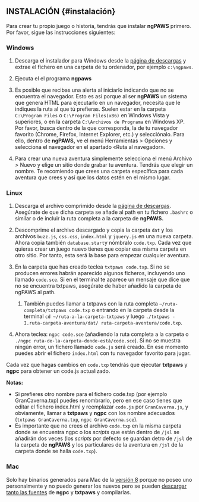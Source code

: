 ## INSTALACIÓN {#instalación}

Para crear tu propio juego o historia, tendrás que instalar **ngPAWS** primero. Por favor, sigue las instrucciones siguientes:

### Windows

1. Descarga el instalador para Windows desde la [página de descargas](http://www.ngpaws.com/es.html#Downloads) y extrae el fichero en una carpeta de tu ordenador, por ejemplo  `c:\ngpaws`.

2. Ejecuta el el programa **ngpaws**

3. Es posible que recibas una alerta al iniciarlo indicando que no se encuentra el navegador. Esto es así porque al ser **ngPAWS** un sistema que genera HTML para ejecutarlo en un navegador, necesita que le indiques la ruta al que tú prefieras. Suelen estar en la carpeta `C:\Program Files` o `C:\Program Files(x86)` en Windows Vista y superiores, o en la carpeta `C:\Archivos de Programa` en Windows XP. Por favor, busca dentro de la que corresponda, la de tu navegador favorito \(Chrome, Firefox, Internet Explorer, etc.\) y selecciónalo. Para ello, dentro de **ngPAWS,** ve el menú Herramientas &gt; Opciones  y selecciona el navegador en el apartado «Ruta al navegador».

4. Para crear una nueva aventura simplemente selecciona el menú Archivo &gt; Nuevo y elige un sitio donde grabar tu aventura. Tendrás que elegir un nombre. Te recomiendo que crees una carpeta específica para cada aventura que crees y así que los datos estén en el mismo lugar.

### Linux

1. Descarga el archivo comprimido desde la [página de descargas](http://www.ngpaws.com/es.html#Downloads). Asegúrate de que dicha carpeta se añade al path en tu fichero `.bashrc` o similar o de incluir la ruta completa a la carpeta de **ngPAWS.**

2. Descomprime el archivo descargado y copia la carpeta `dat` y los archivos `buzz.js`, `css.css`, `index.html` y `jquery.js` en una nueva carpeta. Ahora copia también `database.start`y nómbralo `code.txp`. Cada vez que quieras crear un juego nuevo tienes que copiar esa misma carpeta en otro sitio. Por tanto, esta será la base para empezar cualquier aventura.

3. En la carpeta que has creado teclea `txtpaws code.txp`. Si no se producen errores habrán aparecido algunos ficheros, incluyendo uno llamado `code.sce`. Si en el terminal te aparece un mensaje que dice que no se encuentra txtpaws, asegúrate de haber añadido la carpeta de ngPAWS al path.

   1. También puedes llamar a txtpaws con la ruta completa `~/ruta-completa/txtpaws code.txp` o entrando en la carpeta desde la terminal `cd ~/ruta-a-la-carpeta-txtpaws` y luego `./txtpaws -I.ruta-carpeta-aventura/dat/ ruta-carpeta-aventura/code.txp`.

4. Ahora teclea: `ngpc code.sce` \(añadiendo la ruta completa a la carpeta o `./ngpc ruta-de-la-carpeta-donde-está/code.sce`\). Si no se muestra ningún error, un fichero llamado `code.js` será creado. En ese momento puedes abrir el fichero `index.html` con tu navegador favorito para jugar.

Cada vez que hagas cambios en `code.txp` tendrás que ejecutar **txtpaws** y **ngpc** para obtener un code.js actualizado.

**Notas:**

* Si prefieres otro nombre para el fichero code.txp \(por ejemplo GranCaverna.txp\) puedes renombrarlo, pero en ese caso tienes que editar el fichero index.html y reemplazar `code.js` por `GranCaverna.js`, y obviamente, llamar a **txtpaws** y **ngpc** con los nombre adecuados \(`txtpaws GranCaverna.txp`, `ngpc GranCaverna.sce`\).
* Es importante que no crees el archivo `code.txp` en la misma carpeta donde se encuentra ngpc o los _scripts_ que están dentro de `/jsl` se añadirán dos veces \(los _scripts_ por defecto se guardan detro de `/jsl` de la carpeta de **ngPAWS** y los particulares de la aventura en `/jsl` de la carpeta donde se halla `code.txp`\).

### Mac

Solo hay binarios generados para Mac de la [versión 8](http://ngpaws.com/es.html#Downloads) porque no poseo uno personalmente y no puedo generar los nuevos pero se pueden [descargar tanto las fuentes](https://github.com/Utodev/ngPAWS/) de **ngpc** y **txtpaws** y compilarlas.

